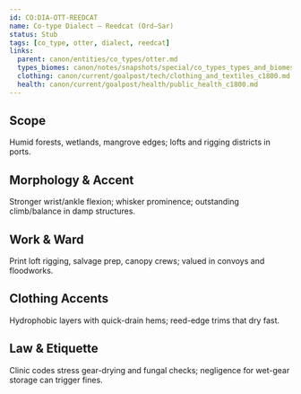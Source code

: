```yaml
---
id: CO:DIA-OTT-REEDCAT
name: Co-type Dialect — Reedcat (Ord–Sar)
status: Stub
tags: [co_type, otter, dialect, reedcat]
links:
  parent: canon/entities/co_types/otter.md
  types_biomes: canon/notes/snapshots/special/co_types_types_and_biomes.md
  clothing: canon/current/goalpost/tech/clothing_and_textiles_c1800.md
  health: canon/current/goalpost/health/public_health_c1800.md
---
```


## Scope
Humid forests, wetlands, mangrove edges; lofts and rigging districts in ports.

## Morphology & Accent
Stronger wrist/ankle flexion; whisker prominence; outstanding climb/balance in damp structures.

## Work & Ward
Print loft rigging, salvage prep, canopy crews; valued in convoys and floodworks.

## Clothing Accents
Hydrophobic layers with quick-drain hems; reed-edge trims that dry fast.

## Law & Etiquette
Clinic codes stress gear-drying and fungal checks; negligence for wet-gear storage can trigger fines.
